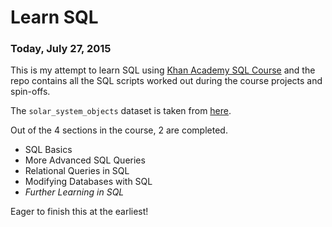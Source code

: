# Learn SQL

### Today, July 27, 2015

This is my attempt to learn SQL using [Khan Academy SQL Course](https://www.khanacademy.org/computing/sql) and the repo contains all the SQL scripts worked out during the course projects and spin-offs.

The `solar_system_objects` dataset is taken from [here](https://gist.github.com/pamelafox/30acd9ca938c8a62fb92).

Out of the 4 sections in the course, 2 are completed. 

- SQL Basics
- More Advanced SQL Queries
- Relational Queries in SQL
- Modifying Databases with SQL
- *Further Learning in SQL*

Eager to finish this at the earliest!
